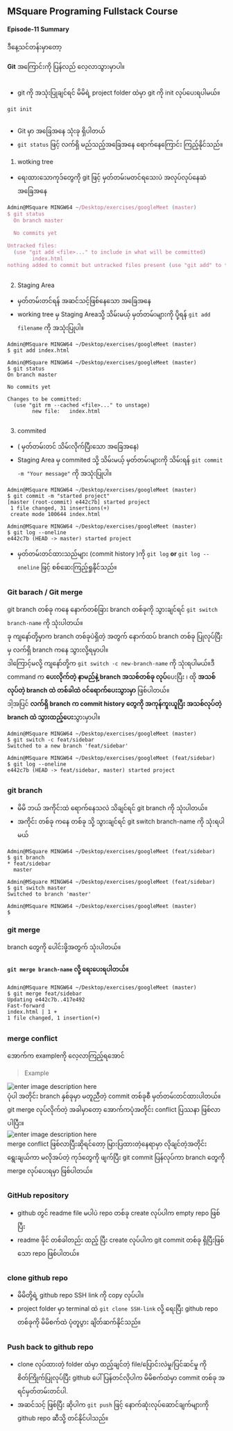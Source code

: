 ﻿## MSquare Programing Fullstack Course
#### Episode-11 Summary
ဒီနေ့သင်တန်းမှာတော့

**Git** အကြောင်းကို ပြန်လည် လေ့လာသွားမှာပါ။

## 

- git ကို အသုံးပြုချင်ရင် မိမိရဲ့ project folder ထဲမှာ git ကို init လုပ်ပေးရပါမယ်။
```properties
git init
```
##
- Git မှာ အခြေအနေ သုံးခု ရှိပါတယ်
-  `git status` ဖြင့် လက်ရှိ မည်သည့်အခြေအနေ ရောက်နေကြောင်း ကြည့်နိုင်သည်။
 1. wotking tree
 - ရေးထားသောကုဒ်တွေကို git ဖြင့် မှတ်တမ်းမတင်ရသေးပဲ အလုပ်လုပ်နေဆဲ အခြေအနေ
```js
Admin@MSquare MINGW64 ~/Desktop/exercises/googleMeet (master)
$ git status
  On branch master

  No commits yet

Untracked files:
  (use "git add <file>..." to include in what will be committed)
        index.html
nothing added to commit but untracked files present (use "git add" to track)
```
##
2. Staging Area
- မှတ်တမ်းတင်ရန် အဆင်သင့်ဖြစ်နေသော အခြေအနေ
- working tree မှ Staging Areaသို့ သိမ်းမယ့် မှတ်တမ်းများကို ပို့ရန် `git add filename` ကို အသုံးပြုပါ။
```console
Admin@MSquare MINGW64 ~/Desktop/exercises/googleMeet (master)
$ git add index.html

Admin@MSquare MINGW64 ~/Desktop/exercises/googleMeet (master)
$ git status
On branch master

No commits yet

Changes to be committed:
  (use "git rm --cached <file>..." to unstage)
        new file:   index.html

```
##
3.  commited 
- ( မှတ်တမ်းတင် သိမ်းလိုက်ပြီးသော အခြေအနေ)
- Staging Area မှ commited သို့ သိမ်းမယ့် မှတ်တမ်းများကို သိမ်းရန် `git commit -m "Your message"` ကို အသုံးပြုပါ။
```properties
Admin@MSquare MINGW64 ~/Desktop/exercises/googleMeet (master)
$ git commit -m "started project"
[master (root-commit) e442c7b] started project
 1 file changed, 31 insertions(+)
 create mode 100644 index.html

Admin@MSquare MINGW64 ~/Desktop/exercises/googleMeet (master)
$ git log --oneline
e442c7b (HEAD -> master) started project
```
- မှတ်တမ်းတင်ထားသည်များ (commit history )ကို `git log` **or** `git log --oneline` ဖြင့် စစ်ဆေးကြည့်ရှုနိုင်သည်။
## 
### Git barach / Git merge 
git branch တစ်ခု ကနေ နောက်တစ်ခြား branch တစ်ခုကို သွားချင်ရင် `git switch branch-name` ကို သုံးပါတယ်။<br>
ခု ကျနော်တို့မှာက branch တစ်ခုပဲရှိတဲ့ အတွက် နောက်ထပ် branch တစ်ခု ပြုလုပ်ပြီးမှ လက်ရှိ branch ကနေ သွားလို့ရမှာပါ။<br>
ဒါကြောင့်မလို့ ကျနော်တို့က `git switch -c new-branch-name` ကို သုံးရပါမယ်။ဒီ command က **ပေးလိုက်တဲ့ နာမည်နဲ့ branch အသစ်တစ်ခု လုပ်**ပေးပြီး ၊ ထို **အသစ်လုပ်တဲ့ branch ထဲ တစ်ခါထဲ ၀င်ရောက်ပေးသွားမှာ** ဖြစ်ပါတယ်။<br>
ဒါ့အပြင် **လက်ရှိ branch က commit history တွေကို အကုန်ကူးယူပြီး အသစ်လုပ်တဲ့ branch ထဲ သွားထည့်ပေး**သွားမှာပါ။
```properties
Admin@MSquare MINGW64 ~/Desktop/exercises/googleMeet (master)
$ git switch -c feat/sidebar
Switched to a new branch 'feat/sidebar'

Admin@MSquare MINGW64 ~/Desktop/exercises/googleMeet (feat/sidebar)
$ git log --oneline
e442c7b (HEAD -> feat/sidebar, master) started project
```
##
### git branch 
- မိမိ ဘယ် အကိုင်းထဲ ရောက်နေသလဲ သိချင်ရင် git branch ကို သုံးပါတယ်။
- အကိုင်း တစ်ခု ကနေ တစ်ခု သို့ သွားချင်ရင် git switch branch-name ကို သုံးရပါမယ်
```properties
Admin@MSquare MINGW64 ~/Desktop/exercises/googleMeet (feat/sidebar)
$ git branch
* feat/sidebar
  master

Admin@MSquare MINGW64 ~/Desktop/exercises/googleMeet (feat/sidebar)
$ git switch master
Switched to branch 'master'

Admin@MSquare MINGW64 ~/Desktop/exercises/googleMeet (master)
$ 
```

  ### git merge
  branch တွေကို ပေါင်းဖို့အတွက် သုံးပါတယ်။
  #### `git merge branch-name` လို့ ရေးပေးရပါတယ်။
  ```properties
  Admin@MSquare MINGW64 ~/Desktop/exercises/googleMeet (master)
$ git merge feat/sidebar 
Updating e442c7b..417e492
Fast-forward
 index.html | 1 +
 1 file changed, 1 insertion(+)
```
  ##
  ### merge conflict

 အောက်က exampleကို လေ့လာကြည့်ရအောင်
>Example

![enter image description here](https://github.com/Aungtat/MSquareFullstackCourseSummary/blob/main/git2-7.jpg?raw=true)
<br>
ပုံပါ အတိုင်း branch နှစ်ခုမှာ မတူညီတဲ့ commit တစ်ခုစီ မှတ်တမ်းတင်ထားပါတယ်။
git merge လုပ်လိုက်တဲ့ အခါမှာတော့ အောက်ကပုံအတိုင်း conflict ပြဿနာ  ဖြစ်လာပါပြီး။<br>
![enter image description here](https://github.com/Aungtat/MSquareFullstackCourseSummary/blob/main/git2-9.jpg?raw=true)
<br>
merge conflict ဖြစ်လာပြီးဆိုရင်တော့ မြားပြထားတဲ့နေရာမှာ
လိုချင်တဲ့အတိုင်း ရွေးချယ်ကာ  မလိုအပ်တဲ့ ကုဒ်တွေကို ဖျက်ပြီး git commit ပြန်လုပ်ကာ branch တွေကို merge  လုပ်ပေးရမှာ ဖြစ်ပါတယ်။
##
##
### GitHub repository 
- github တွင် readme file မပါပဲ repo တစ်ခု create လုပ်ပါက empty repo ဖြစ်ပြီး
- readme ဖိုင် တစ်ခါတည်း ထည့် ပြီး create လုပ်ပါက git commit တစ်ခု ရှိပြီးဖြစ်သော repo ဖြစ်ပါတယ်။
##
### clone github repo
- မိမိတို့ရဲ့ github repo SSH link ကို copy လုပ်ပါ။
- project folder မှာ terminal ထဲ `git clone SSH-link` လို့ ရေးပြီး github repo တစ်ခုကို မိမိစက်ထဲ ပုံတူပွား ချိတ်ဆက်နိုင်သည်။
##
### Push back to github repo
- clone လုပ်ထားတဲ့ folder ထဲမှာ  ထည့်ချင်တဲ့ file/ပြောင်းလဲမှု/ပြင်ဆင်မှု ကို စိတ်ကြိုက်ပြုလုပ်ပြီး 
github ပေါ်ပြန်တင်လိုပါက မိမိစက်ထဲမှာ  commit တစ်ခု အရင်မှတ်တမ်းတင်ပါ.
- အဆင်သင့် ဖြစ်ပြီး ဆိုပါက `git push` ဖြင့် နောက်ဆုံးလုပ်ဆောင်ချက်များကို github repo ဆီသို့ တင်နိုင်ပါသည်။
